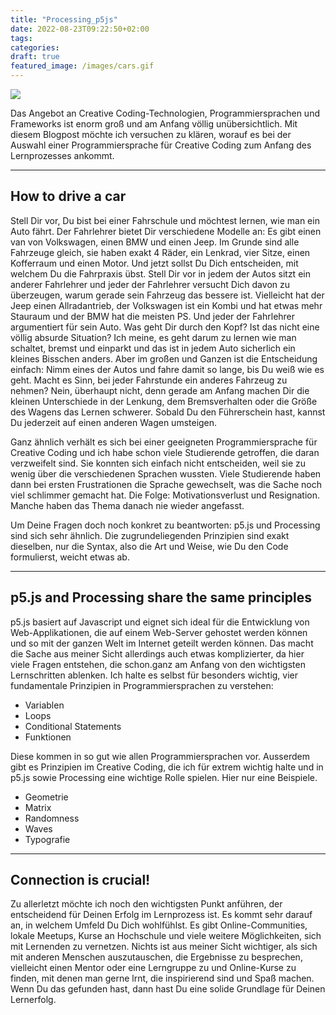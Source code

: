 ```yaml
---
title: "Processing_p5js"
date: 2022-08-23T09:22:50+02:00
tags:
categories:
draft: true
featured_image: /images/cars.gif
---
```


<img src="/images/cars.gif">

Das Angebot an Creative Coding-Technologien, Programmiersprachen und Frameworks ist enorm groß und am Anfang völlig unübersichtlich. Mit diesem Blogpost möchte ich versuchen zu klären, worauf es bei der Auswahl einer Programmiersprache für Creative Coding zum Anfang des Lernprozesses ankommt. 

---

## How to drive a car

Stell Dir vor, Du bist bei einer Fahrschule und möchtest lernen, wie man ein Auto fährt. Der Fahrlehrer bietet Dir verschiedene Modelle an: Es gibt einen van von Volkswagen, einen BMW und einen Jeep. Im Grunde sind alle Fahrzeuge gleich, sie haben exakt 4 Räder, ein Lenkrad, vier Sitze, einen Kofferraum und einen Motor. Und jetzt sollst Du Dich entscheiden, mit welchem Du die Fahrpraxis übst. Stell Dir vor in jedem der Autos sitzt ein anderer Fahrlehrer und jeder der Fahrlehrer versucht Dich davon zu überzeugen, warum gerade sein Fahrzeug das bessere ist. Vielleicht hat der Jeep einen Allradantrieb, der Volkswagen ist ein Kombi und hat etwas mehr Stauraum und der BMW hat die meisten PS. Und jeder der Fahrlehrer argumentiert für sein Auto. Was geht Dir durch den Kopf? Ist das nicht eine völlig absurde Situation? Ich meine, es geht darum zu lernen wie man schaltet, bremst und einparkt und das ist in jedem Auto sicherlich ein kleines Bisschen anders. Aber im großen und Ganzen ist die Entscheidung einfach: Nimm eines der Autos und fahre damit so lange,  bis Du weiß wie es geht. Macht es Sinn, bei jeder Fahrstunde ein anderes Fahrzeug zu nehmen? Nein, überhaupt nicht, denn gerade am Anfang machen Dir die kleinen Unterschiede in der Lenkung, dem Bremsverhalten oder die Größe des Wagens das Lernen schwerer. Sobald Du den Führerschein hast, kannst Du jederzeit auf einen anderen Wagen umsteigen.

Ganz ähnlich verhält es sich bei einer geeigneten Programmiersprache für Creative Coding und ich habe schon viele Studierende getroffen, die daran verzweifelt sind. Sie konnten sich einfach nicht entscheiden, weil sie zu wenig über die verschiedenen Sprachen wussten. Viele Studierende haben dann bei ersten Frustrationen die Sprache gewechselt, was die Sache noch viel schlimmer gemacht hat. Die Folge: Motivationsverlust und Resignation. Manche haben das Thema danach nie wieder angefasst. 

Um Deine Fragen doch noch konkret zu beantworten: p5.js und Processing sind sich sehr ähnlich. Die zugrundeliegenden Prinzipien sind exakt dieselben, nur die Syntax, also die Art und Weise, wie Du den Code formulierst, weicht etwas ab. 

---

## p5.js and Processing share the same principles 

p5.js basiert auf Javascript und eignet sich ideal für die Entwicklung von Web-Applikationen, die auf einem Web-Server gehostet werden können und so mit der ganzen Welt im Internet geteilt werden können. Das macht die Sache aus meiner Sicht allerdings auch etwas komplizierter, da hier viele Fragen entstehen, die schon.ganz am Anfang von den wichtigsten Lernschritten ablenken. Ich halte es selbst für besonders wichtig, vier fundamentale Prinzipien in Programmiersprachen zu verstehen: 

- Variablen
- Loops
- Conditional Statements
- Funktionen

Diese kommen in so gut wie allen Programmiersprachen vor. Ausserdem gibt es Prinzipien im Creative Coding, die ich für extrem wichtig halte und in p5.js sowie Processing eine wichtige Rolle spielen. Hier nur eine Beispiele. 

- Geometrie
- Matrix
- Randomness
- Waves
- Typografie

---

## Connection is crucial!

Zu allerletzt möchte ich noch den wichtigsten Punkt anführen, der entscheidend für Deinen Erfolg im Lernprozess ist. Es kommt sehr darauf an, in welchem Umfeld Du Dich wohlfühlst. Es gibt Online-Communities, lokale Meetups, Kurse an Hochschule und viele weitere Möglichkeiten, sich mit Lernenden zu vernetzen. Nichts ist aus meiner Sicht wichtiger, als sich mit anderen Menschen auszutauschen, die Ergebnisse zu besprechen, vielleicht einen Mentor oder eine Lerngruppe zu und Online-Kurse zu finden, mit denen man gerne lrnt, die inspirierend sind und Spaß machen. Wenn Du das gefunden hast, dann hast Du eine solide Grundlage für Deinen Lernerfolg. 

